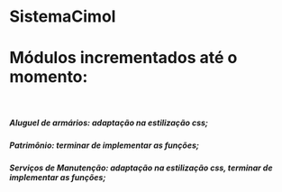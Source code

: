 # SistemaCimol

# Módulos incrementados até o momento:
<br/>
<h5>Aluguel de armários: adaptação na estilização css;
<h5>Patrimônio: terminar de implementar as funções;
<h5>Serviços de Manutenção: adaptação na estilização css, terminar de implementar as funções;</h5>
